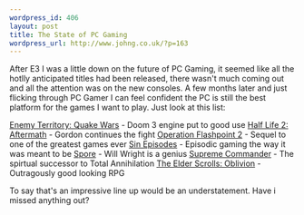 ```yaml
--- 
wordpress_id: 406
layout: post
title: The State of PC Gaming
wordpress_url: http://www.johng.co.uk/?p=163
---
```

After E3 I was a little down on the future of PC Gaming, it seemed like all the hotlly anticipated titles had been released, there wasn't much coming out and all the attention was on the new consoles. A few months later and just flicking through PC Gamer I can feel confident the PC is still the best platform for the games I want to play. Just look at this list:

<a href="http://www.enemyterritory.com/">Enemy Territory: Quake Wars</a> - Doom 3 engine put to good use
<a href="http://www.half-life2.com/">Half Life 2: Aftermath</a> - Gordon continues the fight
<a href="http://www.flashpoint2.com/">Operation Flashpoint 2</a> - Sequel to one of the greatest games ever
<a href="http://www.eurogamer.net/article.php?article_id=59893">Sin Episodes</a> - Episodic gaming the way it was meant to be
<a href="http://spore.ea.com/">Spore</a> - Will Wright is a genius
<a href="http://supcom.gaspowered.com/">Supreme Commander</a> - The spirtual successor to Total Annihilation
<a href="http://www.elderscrolls.com/home/home.htm">The Elder Scrolls: Oblivion</a> - Outragously good looking RPG

To say that's an impressive line up would be an understatement. Have i missed anything out?
